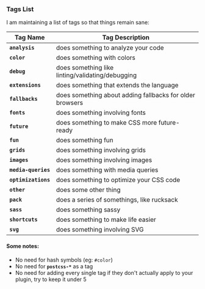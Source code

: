 ### Tags List

I am maintaining a list of tags so that things remain sane:

 **Tag Name**       | **Tag Description**
 -------------------|----------------------
**`analysis`**      | does something to analyze your code
**`color`**         | does something with colors
**`debug`**         | does something like linting/validating/debugging
**`extensions`**    | does something that extends the language
**`fallbacks`**     | does something about adding fallbacks for older browsers
**`fonts`**         | does something involving fonts
**`future`**        | does something to make CSS more future-ready
**`fun`**           | does something fun
**`grids`**         | does something involving grids
**`images`**        | does something involving images
**`media-queries`** | does something with media queries
**`optimizations`** | does something to optimize your CSS code
**`other`**         | does some other thing
**`pack`**          | does a series of somethings, like rucksack
**`sass`**          | does something sassy
**`shortcuts`**     | does something to make life easier
**`svg`**           | does something involving SVG

#### Some notes:

- No need for hash symbols (eg: `#color`)
- No need for **`postcss-*`** as a tag
- No need for adding every single tag if they don't actually apply to your plugin, try to keep it under 5